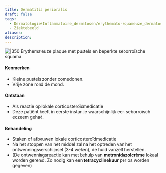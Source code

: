 ```yaml
---
title: Dermatitis perioralis
draft: false
tags:
  - Dermatologie/Inflammatoire_dermatosen/erythemato-squameuze_dermatosen
  - Ziektebeeld
aliases: 
description:
---
```


![|350](https://i.imgur.com/mYWZ30M.png)
Erythemateuze plaque met pustels en beperkte seborroïsche squama.

#### Kenmerken
- Kleine pustels zonder comedonen.
- Vrije zone rond de mond.

#### Ontstaan
- Als reactie op lokale corticosteroïdmedicatie
- Deze patiënt heeft in eerste instantie waarschijnlijk een seborroïsch eczeem gehad. 

#### Behandeling

- Staken of afbouwen lokale corticosteroïdmedicatie
- Na het stoppen van het middel zal na het optreden van het ontwenningsverschijnsel (3-4 weken), de huid vanzelf herstellen.
- (De ontwenningsreactie kan met behulp van **metronidazolcrème** lokaal worden geremd. Zo nodig kan een **tetracyclinekuur** per os worden gegeven)

